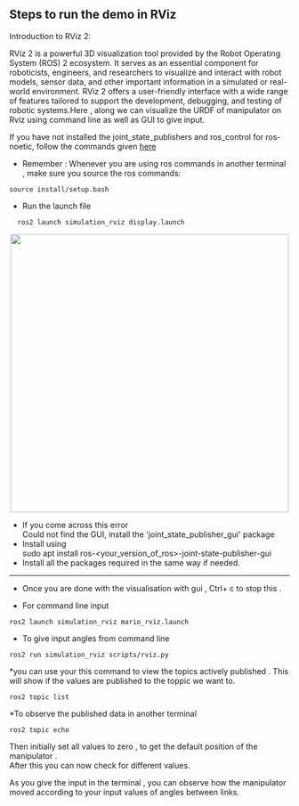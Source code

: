 ## Steps to run the demo in RViz 
Introduction to RViz 2:

RViz 2 is a powerful 3D visualization tool provided by the Robot Operating System (ROS) 2 ecosystem. It serves as an essential component for roboticists, engineers, and researchers to visualize and interact with robot models, sensor data, and other important information in a simulated or real-world environment. RViz 2 offers a user-friendly interface with a wide range of features tailored to support the development, debugging, and testing of robotic systems.Here , along we can visualize the URDF of manipulator on Rviz using command line as well as GUI to give input.

If you have not installed the joint_state_publishers and ros_control for ros-noetic, follow the commands given [here](https://github.com/SRA-VJTI/MARIO/tree/master/2_simulation_dh)

* Remember : Whenever you are using ros commands in another terminal , make sure you  source the ros commands:
```
source install/setup.bash
```
  

*  Run the launch file
```
  ros2 launch simulation_rviz display.launch 
```


<p align="center">
  <img src="../assets/launch1.png" width="500"/>
</p>


   *  If you come across this error  
Could not find the GUI, install the 'joint_state_publisher_gui' package  
   *  Install  using  
sudo apt install ros-<your_version_of_ros>-joint-state-publisher-gui
   * Install all the packages required in the same way if needed.
 
 ----------------------------------------------------------------------  
  
*  Once you are done with the visualisation with gui , Ctrl+ c to stop this .  
  
  
*  For command line input    

```
ros2 launch simulation_rviz mario_rviz.launch    
```
* To give input angles from command line
```
ros2 run simulation_rviz scripts/rviz.py
```

*you can use your this command to view the topics actively published . This will show if the values are published to the toppic we want to.
```
ros2 topic list
```
*To observe the published data in another terminal 
```
ros2 topic echo
```
Then initially set all values to zero , to get the default position of the manipulator .  
After this you can now check for different values.

As you give the input in the terminal , you can observe how the manipulator moved according to your input values of angles between links.

